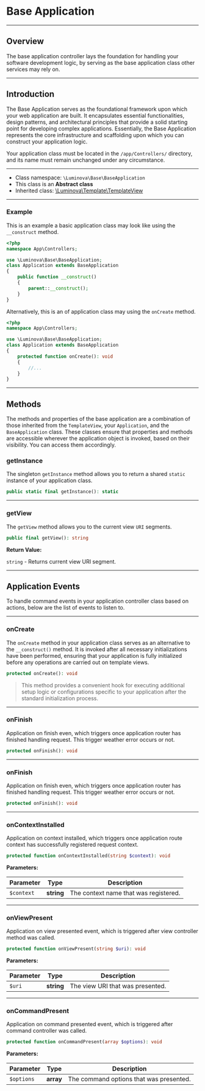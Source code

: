 # Base Application

***

## Overview

The base application controller lays the foundation for handling your software development logic, by serving as the base application class other services may rely on.

***

## Introduction

The Base Application serves as the foundational framework upon which your web application are built. It encapsulates essential functionalities, design patterns, and architectural principles that provide a solid starting point for developing complex applications. Essentially, the Base Application represents the core infrastructure and scaffolding upon which you can construct your application logic.

Your application class must be located in the `/app/Controllers/` directory, and its name must remain unchanged under any circumstance.

***

* Class namespace: `\Luminova\Base\BaseApplication`
* This class is an **Abstract class**
* Inherited class: [\Luminova\Template\TemplateView](/templates/views.md)

***

### Example

This is an example a basic application class may look like using the `__construct` method.  

```php 
<?php
namespace App\Controllers;

use \Luminova\Base\BaseApplication;
class Application extends BaseApplication  
{
	public function __construct()
	{
		parent::__construct();
	}
}
```

Alternatively, this is an of application class may using the `onCreate` method.  

```php 
<?php
namespace App\Controllers;

use \Luminova\Base\BaseApplication;
class Application extends BaseApplication  
{
	protected function onCreate(): void
	{
		//...
	}
}
```

***

## Methods
The methods and properties of the base application are a combination of those inherited from the `TemplateView`, your `Application`, and the `BaseApplication` class. These classes ensure that properties and methods are accessible wherever the application object is invoked, based on their visibility. You can access them accordingly.

###  getInstance

The singleton `getInstance` method allows you to return a shared `static` instance  of your application class.

```php
public static final getInstance(): static
```

***

### getView

The `getView` method allows you to the current view `URI` segments.

```php
public final getView(): string
```

**Return Value:**

`string` - Returns current view URI segment.

***

## Application Events
To handle command events in your application controller class based on actions, below are the list of events to listen to.

***

### onCreate

The `onCreate` method in your application class serves as an alternative to the `__construct()` method. It is invoked after all necessary initializations have been performed, ensuring that your application is fully initialized before any operations are carried out on template views.

```php
protected onCreate(): void
```

> This method provides a convenient hook for executing additional setup logic or configurations specific to your application after the standard initialization process.

***

### onFinish

Application on finish even, which triggers once application router has finished handling request.
This trigger weather error occurs or not.

```php
protected onFinish(): void
```

***

### onFinish

Application on finish even, which triggers once application router has finished handling request.
This trigger weather error occurs or not.

```php
protected onFinish(): void
```

***

### onContextInstalled

Application on context installed, which triggers once application route context has successfully registered request context.

```php
protected function onContextInstalled(string $context): void
```

**Parameters:**

| Parameter | Type | Description |
|-----------|------|-------------|
| `$context` | **string** | The context name that was registered. |

***

### onViewPresent

Application on view presented event, which is triggered after view controller method was called.

```php
protected function onViewPresent(string $uri): void
```

**Parameters:**

| Parameter | Type | Description |
|-----------|------|-------------|
| `$uri` | **string** | The view URI that was presented. |

***

### onCommandPresent

Application on command presented event, which is triggered after command controller was called.

```php
protected function onCommandPresent(array $options): void
```

**Parameters:**

| Parameter | Type | Description |
|-----------|------|-------------|
| `$options` | **array** | The command options that was presented. |

